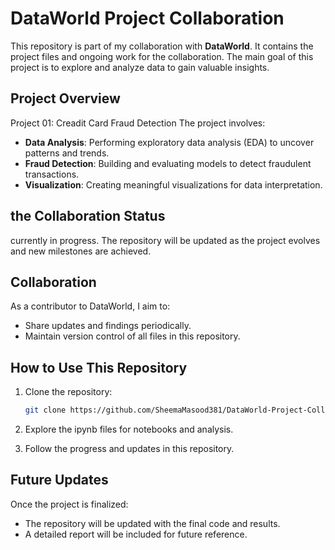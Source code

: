 # DataWorld Project Collaboration

This repository is part of my collaboration with **DataWorld**. It contains the project files and ongoing work for the collaboration. The main goal of this project is to explore and analyze data to gain valuable insights.

## Project Overview

Project 01: Creadit Card Fraud Detection
The project involves:
- **Data Analysis**: Performing exploratory data analysis (EDA) to uncover patterns and trends.
- **Fraud Detection**: Building and evaluating models to detect fraudulent transactions.
- **Visualization**: Creating meaningful visualizations for data interpretation.

## the Collaboration Status

currently in progress. The repository will be updated as the project evolves and new milestones are achieved.

## Collaboration

As a contributor to DataWorld, I aim to:
- Share updates and findings periodically.
- Maintain version control of all files in this repository.

## How to Use This Repository

1. Clone the repository:
   ```bash
   git clone https://github.com/SheemaMasood381/DataWorld-Project-Collaboration.git

2. Explore the ipynb files for notebooks and analysis.

3. Follow the progress and updates in this repository.

## Future Updates

Once the project is finalized:
- The repository will be updated with the final code and results.
- A detailed report will be included for future reference.

